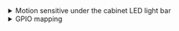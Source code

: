 </details>
<details> 
  <summary>  Motion sensitive under the cabinet LED light bar  </summary> 
     Specification of the application is as follows 
    
     1. Power button - controls power on off
     2. Warm light mode button - When pressed , warm light LEDs on the light bar are powered up
     2. Soft light mode button - when pressed , soft light LEDs on the light bar are powered up
     3. Brightness button - it's a toggle button when pressed it changes the current state of brightness to the opposit state (bright-> dim or dim->bright) 
     4. Motion sensor - detect the presence of a human/object and switches on the LED lights in default mode
     5. Motion sensor activate button - It's also a toggle button when pressed it changes the current state of operation to the 
     other state (permanent ->motiona sensitive
     or motion sensitive -> permanent) 
     
     
</details>
<details> <summary> GPIO mapping </summary>
</details>

